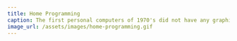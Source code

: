 ```yaml
---
title: Home Programming
caption: The first personal computers of 1970's did not have any graphical user interface, but employed the command line or even an interpreter, which was difficult to learn, but empowered a whole generation of computer programmers.
image_url: /assets/images/home-programming.gif
---
```

